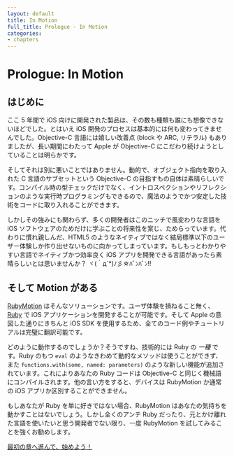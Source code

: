 ```yaml
---
layout: default
title: In Motion
full_title: Prologue - In Motion
categories:
- chapters
---
```

# Prologue: In Motion

## はじめに

ここ 5 年間で iOS 向けに開発された製品は、その数も種類も誰にも想像できないほどでした。とはいえ iOS 開発のプロセスは基本的には何も変わってきませんでした。Objective-C 言語には嬉しい改善点 (block や ARC, リテラル) もありましたが、長い期間にわたって Apple が Objective-C にこだわり続けようとしていることは明らかです。

そしてそれは別に悪いことではありません。動的で、オブジェクト指向を取り入れた C 言語のサブセットという Objective-C の目指すもの自体は素晴らしいです。コンパイル時の型チェックだけでなく、イントロスペクションやリフレクションのような実行時プログラミングもできるので、魔法のようでかつ安定した技術をコードに取り入れることができます。

しかしその強みにも関わらず、多くの開発者はこのニッチで風変わりな言語を iOS ソフトウェアのためだけに学ぶことの将来性を案じ、ためらっています。代わりに慣れ親しんだ、HTML5 のようなネイティブではなく結局標準以下のユーザー体験しか作り出せないものに向かってしまっています。もしもっとわかりやすい言語でネイティブかつ効率良く iOS アプリを開発できる言語があったら素晴らしいとは思いませんか？ ヾ(｀д´*)ﾉ彡☆ﾊﾞﾝﾊﾞﾝ!!

## そして Motion がある

[RubyMotion][motion] はそんなソリューションです。ユーザ体験を損ねること無く、[Ruby][ruby] で iOS アプリケーションを開発することが可能です。そして Apple の意図した通りにきちんと iOS SDK を使用するため、全てのコード例やチュートリアルは完璧に翻訳可能です。

どのように動作するのでしょうか？そうですね、技術的には Ruby の *一種* です。Ruby のもつ `eval` のようなきわめて動的なメソッドは使うことができず、また `functions.with(some, named: parameters)` のような新しい機能が追加されています。これによりあなたの Ruby コードは Objective-C と同じく機械語にコンパイルされます。他の言い方をすると、デバイスは RubyMotion か通常の iOS アプリか区別することができません。

もしあなたが Ruby を単に好きではない場合、RubyMotion はあなたの気持ちを動かすことはないでしょう。しかし全くのアンチ Ruby だったり、元とかけ離れた言語を使いたいと思う開発者でない限り、一度 RubyMotion を試してみることを強くお勧めします。

[最初の章へ進んで、始めよう！](/1-hello-motion)

[motion]: http://rubymotion.com

[ruby]: http://www.ruby-lang.org/en/